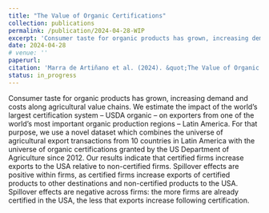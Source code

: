 ```yaml
---
title: "The Value of Organic Certifications"
collection: publications
permalink: /publication/2024-04-28-WIP
excerpt: 'Consumer taste for organic products has grown, increasing demand and costs along agricultural value chains. We estimate the impact of the world’s largest certification system – USDA organic – on exporters from one of the world’s most important organic production regions – Latin America. For that purpose, we use a novel dataset which combines the universe of agricultural export transactions from 10 countries in Latin America with the universe of organic certifications granted by the US Department of Agriculture since 2012. Our results indicate that certified firms increase exports to the USA relative to non-certified firms. Spillover effects are positive within firms, as certified firms increase exports of certified products to other destinations and non-certified products to the USA. Spillover effects are negative across firms: the more firms are already certified in the USA, the less that exports increase following certification.'
date: 2024-04-28
# venue: ''
paperurl: 
citation: 'Marra de Artiñano et al. (2024). &quot;The Value of Organic Certifications.&quot; <i>(No. 12962). Inter-American Development Bank</i>.'
status: in_progress
---
```

Consumer taste for organic products has grown, increasing demand and costs along agricultural value chains. We estimate the impact of the world’s largest certification system – USDA organic – on exporters from one of the world’s most important organic production regions – Latin America. For that purpose, we use a novel dataset which combines the universe of agricultural export transactions from 10 countries in Latin America with the universe of organic certifications granted by the US Department of Agriculture since 2012. Our results indicate that certified firms increase exports to the USA relative to non-certified firms. Spillover effects are positive within firms, as certified firms increase exports of certified products to other destinations and non-certified products to the USA. Spillover effects are negative across firms: the more firms are already certified in the USA, the less that exports increase following certification.
